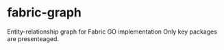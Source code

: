 # fabric-graph
Entity-relationship graph for Fabric GO implementation
Only key packages are presenteaged.
